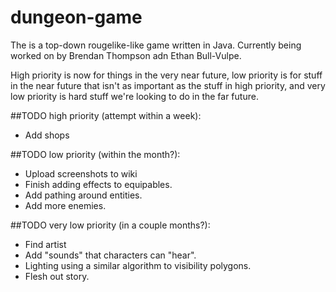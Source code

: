 # dungeon-game
The is a top-down rougelike-like game written in Java. Currently being worked on by Brendan Thompson adn Ethan  Bull-Vulpe.

High priority is now for things in the very near future, low priority is for stuff in the near future that isn't as important as the stuff in high priority, and very low priority is hard stuff we're looking to do in the far future.

##TODO high priority (attempt within a week):
* Add shops

##TODO low priority (within the month?):
* Upload screenshots to wiki
* Finish adding effects to equipables.
* Add pathing around entities.
* Add more enemies.


##TODO very low priority (in a couple months?):
* Find artist
* Add "sounds" that characters can "hear".
* Lighting using a similar algorithm to visibility polygons.
* Flesh out story.
